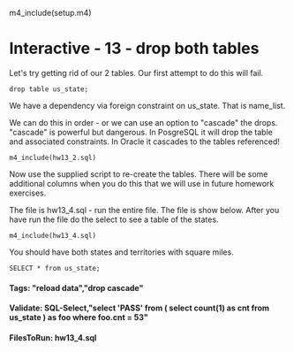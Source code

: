 
m4_include(setup.m4)

# Interactive - 13 - drop both tables

Let's try getting rid of our 2 tables.   Our first attempt to do this will fail.

```
drop table us_state;
```

We have a dependency via foreign constraint on us_state.  That is name_list.

We can do this in order - or we can use an option to "cascade" the drops.
"cascade" is powerful but dangerous.  In PosgreSQL it will drop the table
and associated constraints.  In Oracle it cascades to the tables referenced!


```
m4_include(hw13_2.sql)
```



Now use the supplied script to re-create the tables.  There will be some additional
columns when you do this that we will use in future homework exercises.

The file is hw13_4.sql - run the entire file.  The file is show below.   After you
have run the file do the select to see a table of the states.

```
m4_include(hw13_4.sql)
```

You should have both states and territories with square miles.

```
SELECT * from us_state;
```

#### Tags: "reload data","drop cascade"

#### Validate: SQL-Select,"select 'PASS' from ( select count(1) as cnt from us_state ) as foo where foo.cnt = 53"

#### FilesToRun: hw13_4.sql

